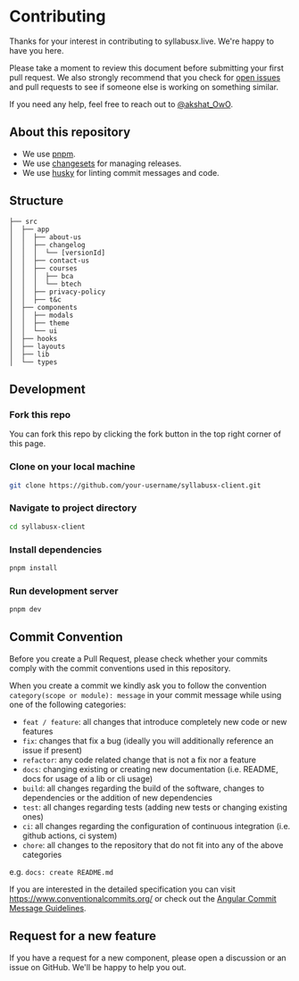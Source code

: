 # Contributing

Thanks for your interest in contributing to syllabusx.live. We're happy to have you here.

Please take a moment to review this document before submitting your first pull request. We also strongly recommend that you check for [open issues](https://github.com/akshat-OwO/syllabusx-client) and pull requests to see if someone else is working on something similar.

If you need any help, feel free to reach out to [@akshat_OwO](https://twitter.com/akshat_OwO).

## About this repository

- We use [pnpm](https://pnpm.io).
- We use [changesets](https://github.com/changesets/changesets) for managing releases.
- We use [husky](https://typicode.github.io/husky/) for linting commit messages and code.

## Structure

```
├── src
│  ├── app
│  │  ├── about-us
│  │  ├── changelog
│  │  │  └── [versionId]
│  │  ├── contact-us
│  │  ├── courses
│  │  │  ├── bca
│  │  │  └── btech
│  │  ├── privacy-policy
│  │  ├── t&c
│  ├── components
│  │  ├── modals
│  │  ├── theme
│  │  └── ui
│  ├── hooks
│  ├── layouts
│  ├── lib
│  └── types
```

## Development

### Fork this repo

You can fork this repo by clicking the fork button in the top right corner of this page.

### Clone on your local machine

```bash
git clone https://github.com/your-username/syllabusx-client.git
```

### Navigate to project directory

```bash
cd syllabusx-client
```

### Install dependencies

```bash
pnpm install
```

### Run development server

```bash
pnpm dev
```

## Commit Convention

Before you create a Pull Request, please check whether your commits comply with
the commit conventions used in this repository.

When you create a commit we kindly ask you to follow the convention
`category(scope or module): message` in your commit message while using one of
the following categories:

- `feat / feature`: all changes that introduce completely new code or new
  features
- `fix`: changes that fix a bug (ideally you will additionally reference an
  issue if present)
- `refactor`: any code related change that is not a fix nor a feature
- `docs`: changing existing or creating new documentation (i.e. README, docs for
  usage of a lib or cli usage)
- `build`: all changes regarding the build of the software, changes to
  dependencies or the addition of new dependencies
- `test`: all changes regarding tests (adding new tests or changing existing
  ones)
- `ci`: all changes regarding the configuration of continuous integration (i.e.
  github actions, ci system)
- `chore`: all changes to the repository that do not fit into any of the above
  categories

 e.g. `docs: create README.md`

 If you are interested in the detailed specification you can visit
https://www.conventionalcommits.org/ or check out the
[Angular Commit Message Guidelines](https://github.com/angular/angular/blob/22b96b9/CONTRIBUTING.md#-commit-message-guidelines).

## Request for a new feature

If you have a request for a new component, please open a discussion or an issue on GitHub. We'll be happy to help you out.
